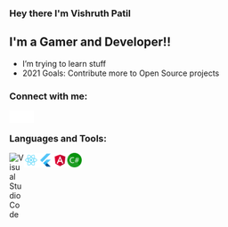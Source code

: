 ### Hey there I'm Vishruth Patil 
## I'm a Gamer and Developer!!

- I’m trying to learn stuff
- 2021 Goals: Contribute more to Open Source projects

### Connect with me:

[<img align="left" alt="Twitter" width="22px" src="/twitter.svg"/>][twitter]
[<img align="left" alt="LinkedIn" width="22px" src="/linkedin.svg"/>][linkedin]

<br />

### Languages and Tools:

<img align="left" alt="Visual Studio Code" width="26px" src="/vscode.png" />
<img align="left" alt="React" width="26px" src="/react.png" />
<img align="left" alt="React" width="26px" src="/flutter.png" />
<img align="left" alt="React" width="26px" src="/angular.png" />
<img align="left" alt="React" width="26px" src="/csharp.png" />
<br />
<br />

[twitter]: https://twitter.com/vishruthpatil
[linkedin]: https://www.linkedin.com/in/vishruth-patil-55962ab6
